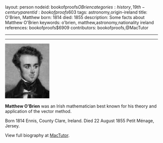 layout: person
nodeid: bookofproofs$OBrien
categories: history,19th-century
parentid: bookofproofs$603
tags: astronomy,origin-ireland
title: O'Brien, Matthew
born: 1814
died: 1855
description: Some facts about Matthew O'Brien
keywords: o'brien, matthew,astronomy,nationality ireland
references: bookofproofs$6909
contributors: bookofproofs,@MacTutor

---


---

![OBrien.jpg](https://github.com/bookofproofs/bookofproofs.github.io/blob/main/_sources/_assets/images/portraits/OBrien.jpg?raw=true)

**Matthew O'Brien**  was an Irish mathematician best known for his theory and application of the vector method.

Born 1814 Ennis, County Clare, Ireland. Died 22 August 1855 Petit Ménage, Jersey.


View full biography at [MacTutor](https://mathshistory.st-andrews.ac.uk/Biographies/OBrien/).